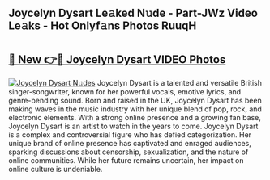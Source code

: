 ## Joycelyn Dysart Le𝚊ked N𝚞de - Part-JWz Video Le𝚊ks - Hot Onlyf𝚊ns Photos RuuqH

# <h2><a href="http://ac13284.deff.icu/?id=Joycelyn+Dysart">🔗 New 👉🔴 Joycelyn Dysart VIDEO Photos</a></h2>

[![Joycelyn Dysart N𝚞des](https://i.imgur.com/rIISA9y.gif)](http://ac13284.deff.icu/?id=Joycelyn+Dysart)
Joycelyn Dysart is a talented and versatile British singer-songwriter, known for her powerful vocals, emotive lyrics, and genre-bending sound. Born and raised in the UK, Joycelyn Dysart has been making waves in the music industry with her unique blend of pop, rock, and electronic elements. With a strong online presence and a growing fan base, Joycelyn Dysart is an artist to watch in the years to come. Joycelyn Dysart is a complex and controversial figure who has defied categorization. Her unique brand of online presence has captivated and enraged audiences, sparking discussions about censorship, sexualization, and the nature of online communities. While her future remains uncertain, her impact on online culture is undeniable.
